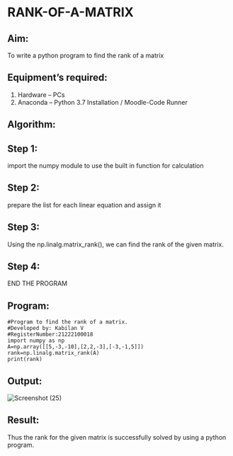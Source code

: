 # RANK-OF-A-MATRIX
## Aim:
To write a python program to find the rank of a matrix
## Equipment’s required:
1. 	Hardware – PCs
2. 	Anaconda – Python 3.7 Installation / Moodle-Code Runner
## Algorithm:
## Step 1:
import the numpy module to use the built in function for calculation

## Step 2:
prepare the list for each linear equation and assign it

## Step 3: 
Using the np.linalg.matrix_rank(), we can find the rank of the given matrix.

## Step 4:
END THE PROGRAM

## Program:
```
#Program to find the rank of a matrix.
#Developed by: Kabilan V
#RegisterNumber:21222100018
import numpy as np
A=np.array([[5,-3,-10],[2,2,-3],[-3,-1,5]])
rank=np.linalg.matrix_rank(A)
print(rank)
```
## Output:
![Screenshot (25)](https://user-images.githubusercontent.com/123469171/230015705-2facfe09-d3fe-492e-9904-5dfce5cd7655.png)

## Result:
Thus the rank for the given matrix is successfully solved by  using a python program.

